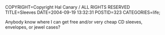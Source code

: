 COPYRIGHT=Copyright Hal Canary / ALL RIGHTS RESERVED
TITLE=Sleeves
DATE=2004-09-19 13:32:31
POSTID=323
CATEGORIES=life;

Anybody know where I can get free and/or very cheap CD sleeves, envelopes, or jewel cases?
